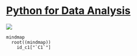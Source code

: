 [Python for Data Analysis](https://wesmckinney.com/book/)
====

![](https://wesmckinney.com/book/images/cover.png)

```mermaid
mindmap
  root((mindmap))
    id_c1["`C1`"]
```